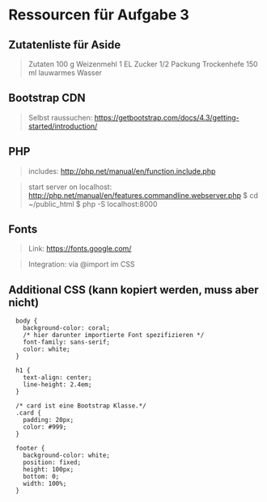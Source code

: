 # Ressourcen für Aufgabe 3

## Zutatenliste für Aside

  >  Zutaten
            100 g Weizenmehl
            1 EL Zucker
            1/2 Packung Trockenhefe
            150 ml lauwarmes Wasser


## Bootstrap CDN
  >  Selbst raussuchen:        https://getbootstrap.com/docs/4.3/getting-started/introduction/


## PHP
>  includes:                   http://php.net/manual/en/function.include.php

>  start server on localhost:  http://php.net/manual/en/features.commandline.webserver.php
                              $ cd ~/public_html
                              $ php -S localhost:8000

## Fonts
>  Link:                        https://fonts.google.com/

>  Integration:                 via @import im CSS


## Additional CSS (kann kopiert werden, muss aber nicht)

~~~~
  body {
    background-color: coral;
    /* hier darunter importierte Font spezifizieren */
    font-family: sans-serif;
    color: white;
  }

~~~~

~~~~
  h1 {
    text-align: center;
    line-height: 2.4em;
  }

~~~~


~~~~
  /* card ist eine Bootstrap Klasse.*/
  .card {
    padding: 20px;
    color: #999;
  }

~~~~


~~~~
  footer {
    background-color: white;
    position: fixed;
    height: 100px;
    bottom: 0;
    width: 100%;
  }

~~~~
